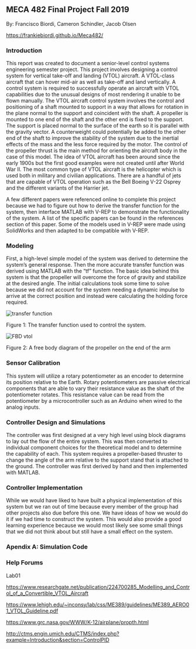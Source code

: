 ## MECA 482 Final Project Fall 2019



By: Francisco Biordi, Cameron Schindler, Jacob Olsen 

https://frankiebiordi.github.io/Meca482/








### Introduction

This report was created to document a senior-level control systems engineering semester project. This project involves designing a control system for vertical take-off and landing (VTOL) aircraft. A VTOL-class aircraft that can hover mid-air as well as take-off and land vertically. A control system is required to successfully operate an aircraft with VTOL capabilities due to the unusual designs of most rendering it unable to be flown manually. The VTOL aircraft control system involves the control and positioning of a shaft mounted to support in a way that allows for rotation in the plane normal to the support and coincident with the shaft. A propeller is mounted to one end of the shaft and the other end is fixed to the support. The support is placed normal to the surface of the earth so it is parallel with the gravity vector. A counterweight could potentially be added to the other end of the shaft to improve the stability of the system due to the inertial effects of the mass and the less force required by the motor. The control of the propeller thrust is the main method for orienting the aircraft body in the case of this model. The idea of VTOL aircraft has been around since the early 1900s but the first good examples were not created until after World War II. The most common type of VTOL aircraft is the helicopter which is used both in military and civilian applications. There are a handful of jets that are capable of VTOL operation such as the Bell Boeing V-22 Osprey and the different variants of the Harrier jet.

A few different papers were referenced online to complete this project because we had to figure out how to derive the transfer function for the system, then interface MATLAB with V-REP to demonstrate the functionality of the system. A list of the specific papers can be found in the references section of this paper. Some of the models used in V-REP were made using SolidWorks and then adapted to be compatible with V-REP.

 


### Modeling

First, a high-level simple model of the system was derived to determine the system’s general response. Then the more accurate transfer function was derived using MATLAB with the “tf” function. The basic idea behind this system is that the propeller will overcome the force of gravity and stabilize at the desired angle. The initial calculations took some time to solve because we did not account for the system needing a dynamic impulse to arrive at the correct position and instead were calculating the holding force required. 


![transfer function](https://user-images.githubusercontent.com/59099338/71298810-b59aff80-233e-11ea-98f4-971a2d4e0fde.JPG)

Figure 1: The transfer function used to control the system.

![FBD vtol](https://user-images.githubusercontent.com/59099338/71291483-ac526880-2327-11ea-973c-a40384486980.JPG)

Figure 2: A free body diagram of the propeller on the end of the arm





### Sensor Calibration 

This system will utilize a rotary potentiometer as an encoder to determine its position relative to the Earth. Rotary potentiometers are passive electrical components that are able to vary their resistance value as the shaft of the potentiometer rotates. This resistance value can be read from the potentiometer by a microcontroller such as an Arduino when wired to the analog inputs.


### Controller Design and Simulations

The controller was first designed at a very high level using block diagrams to lay out the flow of the entire system. This was then converted to individual component choices for the theoretical model and to determine the capability of each. This system requires a propeller-based thruster to change the angle of the arm relative to the support stand that is attached to the ground. The controller was first derived by hand and then implemented with MATLAB.

### Controller Implementation 

While we would have liked to have built a physical implementation of this system but we ran out of time	because every member of the group had other projects also due before this one. We have ideas of how we would do it if we had time to construct the system. This would also provide a good learning experience because we would most likely see some small things that we did not think about but still have a small effect on the system.


### Apendix A: Simulation Code

### Help Forums 

Lab01

https://www.researchgate.net/publication/224700285_Modelling_and_Control_of_a_Convertible_VTOL_Aircraft

https://www.lehigh.edu/~inconsy/lab/css/ME389/guidelines/ME389_AERO01_VTOL_Guideline.pdf

https://www.grc.nasa.gov/WWW/K-12/airplane/propth.html

http://ctms.engin.umich.edu/CTMS/index.php?example=Introduction&section=ControlPID







